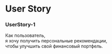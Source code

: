 # User Story


### UserStory-1
Как пользователь,  
я хочу получить персональные рекомендации,  
чтобы улучшить свой финансовый портфель.

